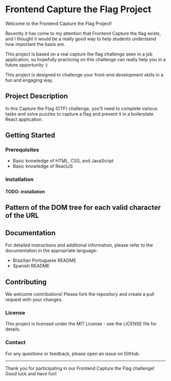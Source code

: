 # Frontend Capture the Flag Project

Welcome to the Frontend Capture the Flag Project!

Recently it has come to my attention that Frontend Capture the flag exists, and I thought it would be
a really good way to help students understand how important the basis are.

This project is based on a real capture the flag challenge seen in a job application, so hopefully practicing on this challenge
can really help you in a future opportunity :)

This project is designed to challenge your front-end development skills in a fun and engaging way.

## Project Description

In this Capture the Flag (CTF) challenge, you'll need to complete various tasks and solve puzzles to capture a flag and present it in a boilerplate React application.

## Getting Started

### Prerequisites

- Basic knowledge of HTML, CSS, and JavaScript
- Basic knowledge of ReactJS

### Installation

#### TODO: installation

## Pattern of the DOM tree for each valid character of the URL

## Documentation

For detailed instructions and additional information, please refer to the documentation in the appropriate language:

- Brazilian Portuguese README
- Spanish README

## Contributing

We welcome contributions! Please fork the repository and create a pull request with your changes.

### License

This project is licensed under the MIT License - see the LICENSE file for details.

### Contact

For any questions or feedback, please open an issue on GitHub.

---

Thank you for participating in our Frontend Capture the Flag challenge! Good luck and have fun!
